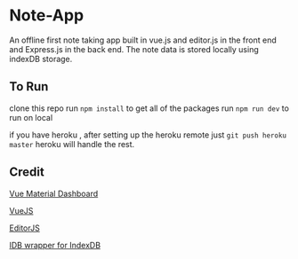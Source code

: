 # Note-App

An offline first note taking app built in vue.js and editor.js in the front end and Express.js in the back end. The note data is stored locally using indexDB storage.

## To Run
clone this repo 
run `npm install` to get all of the packages
run `npm run dev` to run on local 

if you have heroku , after setting up the heroku remote just `git push heroku master` heroku will handle the rest.

## Credit

[Vue Material Dashboard](https://www.creative-tim.com/product/vue-material-dashboard)

[VueJS](https://vuejs.org/)

[EditorJS](https://editorjs.io)

[IDB wrapper for IndexDB](https://www.npmjs.com/package/idb)
